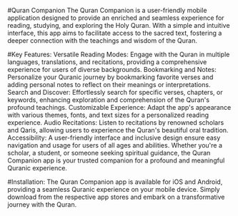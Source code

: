 #Quran Companion
The Quran Companion is a user-friendly mobile application designed to provide an enriched and seamless experience for reading, studying, and exploring the Holy Quran. With a simple and intuitive interface, this app aims to facilitate access to the sacred text, fostering a deeper connection with the teachings and wisdom of the Quran.

#Key Features:
Versatile Reading Modes: Engage with the Quran in multiple languages, translations, and recitations, providing a comprehensive experience for users of diverse backgrounds.
Bookmarking and Notes: Personalize your Quranic journey by bookmarking favorite verses and adding personal notes to reflect on their meanings or interpretations.
Search and Discover: Effortlessly search for specific verses, chapters, or keywords, enhancing exploration and comprehension of the Quran's profound teachings.
Customizable Experience: Adapt the app's appearance with various themes, fonts, and text sizes for a personalized reading experience.
Audio Recitations: Listen to recitations by renowned scholars and Qaris, allowing users to experience the Quran's beautiful oral tradition.
Accessibility: A user-friendly interface and inclusive design ensure easy navigation and usage for users of all ages and abilities.
Whether you're a scholar, a student, or someone seeking spiritual guidance, the Quran Companion app is your trusted companion for a profound and meaningful Quranic experience.

#Installation:
The Quran Companion app is available for <a>iOS</a> and <a>Android</a>, providing a seamless Quranic experience on your mobile device. Simply download from the respective app stores and embark on a transformative journey with the Quran.

